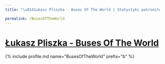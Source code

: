 ```yaml
---
title: "\u0141ukasz Pliszka - Buses Of The World | Statystyki patronite.pl | Patromierz"

permalink: /BusesOfTheWorld
---
```


# [Łukasz Pliszka - Buses Of The World](https://patronite.pl/BusesOfTheWorld)

{% include profile.md name="BusesOfTheWorld" prefix="b" %}
